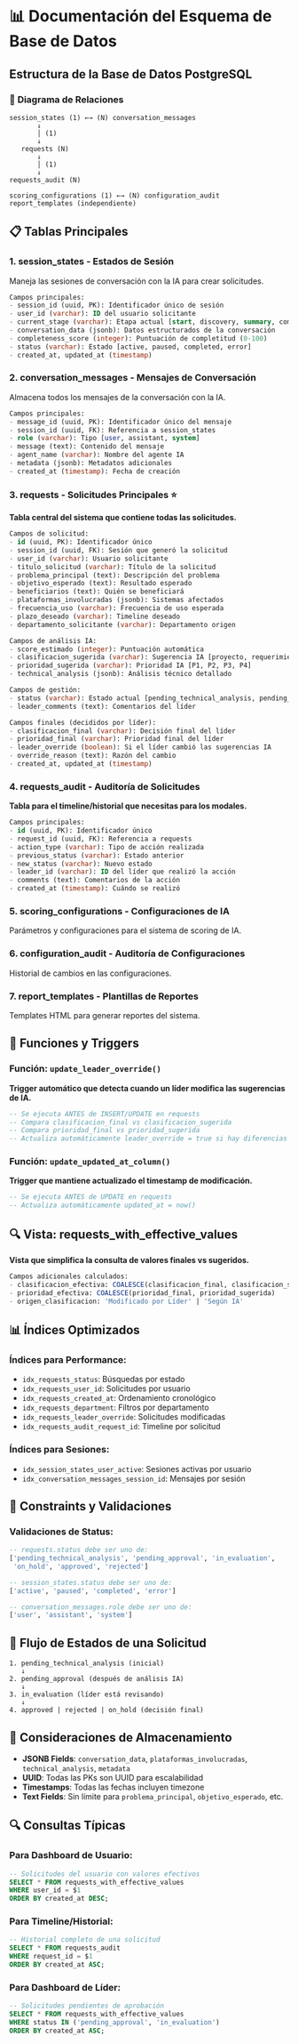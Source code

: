# 📊 Documentación del Esquema de Base de Datos

## Estructura de la Base de Datos PostgreSQL

### 🔗 **Diagrama de Relaciones**

```
session_states (1) ←→ (N) conversation_messages
       ↓
       │ (1)
       ↓
   requests (N)
       ↓
       │ (1)
       ↓
requests_audit (N)

scoring_configurations (1) ←→ (N) configuration_audit
report_templates (independiente)
```

## 📋 **Tablas Principales**

### 1. **session_states** - Estados de Sesión
Maneja las sesiones de conversación con la IA para crear solicitudes.

```sql
Campos principales:
- session_id (uuid, PK): Identificador único de sesión
- user_id (varchar): ID del usuario solicitante
- current_stage (varchar): Etapa actual [start, discovery, summary, completed]
- conversation_data (jsonb): Datos estructurados de la conversación
- completeness_score (integer): Puntuación de completitud (0-100)
- status (varchar): Estado [active, paused, completed, error]
- created_at, updated_at (timestamp)
```

### 2. **conversation_messages** - Mensajes de Conversación
Almacena todos los mensajes de la conversación con la IA.

```sql
Campos principales:
- message_id (uuid, PK): Identificador único del mensaje
- session_id (uuid, FK): Referencia a session_states
- role (varchar): Tipo [user, assistant, system]
- message (text): Contenido del mensaje
- agent_name (varchar): Nombre del agente IA
- metadata (jsonb): Metadatos adicionales
- created_at (timestamp): Fecha de creación
```

### 3. **requests** - Solicitudes Principales ⭐
**Tabla central del sistema que contiene todas las solicitudes.**

```sql
Campos de solicitud:
- id (uuid, PK): Identificador único
- session_id (uuid, FK): Sesión que generó la solicitud
- user_id (varchar): Usuario solicitante
- titulo_solicitud (varchar): Título de la solicitud
- problema_principal (text): Descripción del problema
- objetivo_esperado (text): Resultado esperado
- beneficiarios (text): Quién se beneficiará
- plataformas_involucradas (jsonb): Sistemas afectados
- frecuencia_uso (varchar): Frecuencia de uso esperada
- plazo_deseado (varchar): Timeline deseado
- departamento_solicitante (varchar): Departamento origen

Campos de análisis IA:
- score_estimado (integer): Puntuación automática
- clasificacion_sugerida (varchar): Sugerencia IA [proyecto, requerimiento]
- prioridad_sugerida (varchar): Prioridad IA [P1, P2, P3, P4]
- technical_analysis (jsonb): Análisis técnico detallado

Campos de gestión:
- status (varchar): Estado actual [pending_technical_analysis, pending_approval, in_evaluation, on_hold, approved, rejected]
- leader_comments (text): Comentarios del líder

Campos finales (decididos por líder):
- clasificacion_final (varchar): Decisión final del líder
- prioridad_final (varchar): Prioridad final del líder
- leader_override (boolean): Si el líder cambió las sugerencias IA
- override_reason (text): Razón del cambio
- created_at, updated_at (timestamp)
```

### 4. **requests_audit** - Auditoría de Solicitudes
**Tabla para el timeline/historial que necesitas para los modales.**

```sql
Campos principales:
- id (uuid, PK): Identificador único
- request_id (uuid, FK): Referencia a requests
- action_type (varchar): Tipo de acción realizada
- previous_status (varchar): Estado anterior
- new_status (varchar): Nuevo estado
- leader_id (varchar): ID del líder que realizó la acción
- comments (text): Comentarios de la acción
- created_at (timestamp): Cuándo se realizó
```

### 5. **scoring_configurations** - Configuraciones de IA
Parámetros y configuraciones para el sistema de scoring de IA.

### 6. **configuration_audit** - Auditoría de Configuraciones
Historial de cambios en las configuraciones.

### 7. **report_templates** - Plantillas de Reportes
Templates HTML para generar reportes del sistema.

## 🔧 **Funciones y Triggers**

### Función: `update_leader_override()`
**Trigger automático que detecta cuando un líder modifica las sugerencias de IA.**
```sql
-- Se ejecuta ANTES de INSERT/UPDATE en requests
-- Compara clasificacion_final vs clasificacion_sugerida
-- Compara prioridad_final vs prioridad_sugerida
-- Actualiza automáticamente leader_override = true si hay diferencias
```

### Función: `update_updated_at_column()`
**Trigger que mantiene actualizado el timestamp de modificación.**
```sql
-- Se ejecuta ANTES de UPDATE en requests
-- Actualiza automáticamente updated_at = now()
```

## 🔍 **Vista: requests_with_effective_values**
**Vista que simplifica la consulta de valores finales vs sugeridos.**

```sql
Campos adicionales calculados:
- clasificacion_efectiva: COALESCE(clasificacion_final, clasificacion_sugerida)
- prioridad_efectiva: COALESCE(prioridad_final, prioridad_sugerida)
- origen_clasificacion: 'Modificado por Líder' | 'Según IA'
```

## 📊 **Índices Optimizados**

### Índices para Performance:
- `idx_requests_status`: Búsquedas por estado
- `idx_requests_user_id`: Solicitudes por usuario
- `idx_requests_created_at`: Ordenamiento cronológico
- `idx_requests_department`: Filtros por departamento
- `idx_requests_leader_override`: Solicitudes modificadas
- `idx_requests_audit_request_id`: Timeline por solicitud

### Índices para Sesiones:
- `idx_session_states_user_active`: Sesiones activas por usuario
- `idx_conversation_messages_session_id`: Mensajes por sesión

## 🔐 **Constraints y Validaciones**

### Validaciones de Status:
```sql
-- requests.status debe ser uno de:
['pending_technical_analysis', 'pending_approval', 'in_evaluation', 
 'on_hold', 'approved', 'rejected']

-- session_states.status debe ser uno de:
['active', 'paused', 'completed', 'error']

-- conversation_messages.role debe ser uno de:
['user', 'assistant', 'system']
```

## 🔄 **Flujo de Estados de una Solicitud**

```
1. pending_technical_analysis (inicial)
   ↓
2. pending_approval (después de análisis IA)
   ↓
3. in_evaluation (líder está revisando)
   ↓
4. approved | rejected | on_hold (decisión final)
```

## 💾 **Consideraciones de Almacenamiento**

- **JSONB Fields**: `conversation_data`, `plataformas_involucradas`, `technical_analysis`, `metadata`
- **UUID**: Todas las PKs son UUID para escalabilidad
- **Timestamps**: Todas las fechas incluyen timezone
- **Text Fields**: Sin límite para `problema_principal`, `objetivo_esperado`, etc.

## 🔍 **Consultas Típicas**

### Para Dashboard de Usuario:
```sql
-- Solicitudes del usuario con valores efectivos
SELECT * FROM requests_with_effective_values 
WHERE user_id = $1 
ORDER BY created_at DESC;
```

### Para Timeline/Historial:
```sql
-- Historial completo de una solicitud
SELECT * FROM requests_audit 
WHERE request_id = $1 
ORDER BY created_at ASC;
```

### Para Dashboard de Líder:
```sql
-- Solicitudes pendientes de aprobación
SELECT * FROM requests_with_effective_values 
WHERE status IN ('pending_approval', 'in_evaluation')
ORDER BY created_at ASC;
```

